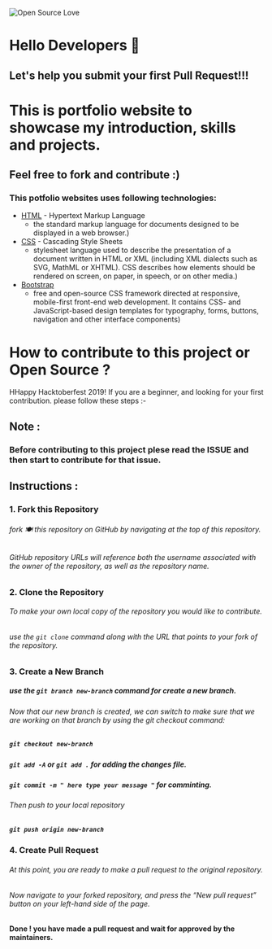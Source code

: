![Open Source Love](https://img.shields.io/badge/Open%20Source-%E2%9D%A4-red.svg)

# Hello Developers :wave:

## Let's help you submit your first Pull Request!!!



# This is portfolio website to showcase my introduction, skills and projects.

## Feel free to fork and contribute :)

### This potfolio websites uses following technologies:

* [HTML](https://en.wikipedia.org/wiki/HTML) - Hypertext Markup Language
  * the standard markup language for documents designed to be displayed in a web browser.)
* [CSS](https://en.wikipedia.org/wiki/Cascading_Style_Sheets) - Cascading Style Sheets
  * stylesheet language used to describe the presentation of a document written in HTML or XML (including XML dialects such as SVG, MathML or XHTML). CSS describes how elements should be rendered on screen, on paper, in speech, or on other media.)
* [Bootstrap](https://en.wikipedia.org/wiki/Bootstrap_(front-end_framework))
  * free and open-source CSS framework directed at responsive, mobile-first front-end web development. It contains CSS- and JavaScript-based design templates for typography, forms, buttons, navigation and other interface components)

# How to contribute to this project or Open Source ?
HHappy Hacktoberfest 2019! If you are a beginner, and looking for your first contribution. please follow these steps :-

## Note :
### Before contributing to this project plese read the ISSUE and then start to contribute for that issue.


## Instructions :
### 1. Fork this Repository
###### fork 🍽️ this repository on GitHub by navigating at the top of this repository.

###### GitHub repository URLs will reference both the username associated with the owner of the repository, as well as the repository name.

### 2. Clone the Repository

###### To make your own local copy of the repository you would like to contribute.

###### use the `git clone`  command along with the URL that points to your fork of the repository.


### 3. Create a New Branch

##### use the `git branch new-branch` command for create a new branch.

###### Now that our new branch is created, we can switch to make sure that we are working on that branch by using the git checkout command:

##### ` git checkout new-branch `

##### ` git add -A ` or ` git add . ` for adding the changes file.

##### ` git commit -m " here type your message " ` for comminting.

###### Then push to your local repository
##### ` git push origin new-branch `

### 4. Create Pull Request

###### At this point, you are ready to make a pull request to the original repository.

###### Now navigate to your forked repository, and press the “New pull request” button on your left-hand side of the page. 
#### Done ! you have made a pull request and wait for approved by the maintainers.
